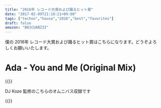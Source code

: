 ```yaml
---
title: "2016年 レコード大賞および踊るヒット賞"
date: "2017-02-09T21:18:21+09:00"
tags: ["techno","house","2016","best","favorites"]
draft: false
amazon: "B01CUABZ3I"
---
```


僕の 2016年 レコード大賞および踊るヒット賞はこちらになります。どうぞよろしくお願いいたします。

# Ada - You and Me (Original Mix)

{{<youtube wWka1Hl88aU>}}

DJ Koze 監修のこちらのオムニバス収録です

{{<amazon B01CUABZ3I>}}
